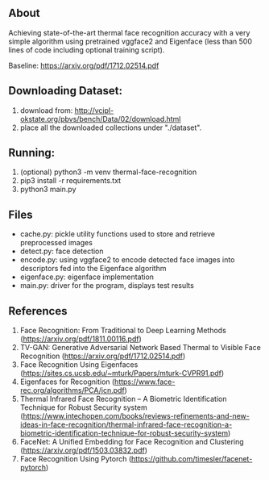 ## About

Achieving state-of-the-art thermal face recognition accuracy with a very simple algorithm using pretrained vggface2 and Eigenface (less than 500 lines of code including optional training script).

Baseline: https://arxiv.org/pdf/1712.02514.pdf

## Downloading Dataset:

1. download from: http://vcipl-okstate.org/pbvs/bench/Data/02/download.html
2. place all the downloaded collections under "./dataset".

## Running:

1. (optional) python3 -m venv thermal-face-recognition
2. pip3 install -r requirements.txt
3. python3 main.py

## Files

- cache.py: pickle utility functions used to store and retrieve preprocessed images
- detect.py: face detection
- encode.py: using vggface2 to encode detected face images into descriptors fed into the Eigenface algorithm
- eigenface.py: eigenface implementation
- main.py: driver for the program, displays test results

## References
1. Face Recognition: From Traditional to Deep Learning Methods (https://arxiv.org/pdf/1811.00116.pdf)
2. TV-GAN: Generative Adversarial Network Based Thermal to Visible Face Recognition (https://arxiv.org/pdf/1712.02514.pdf)
3. Face Recognition Using Eigenfaces (https://sites.cs.ucsb.edu/~mturk/Papers/mturk-CVPR91.pdf)
4. Eigenfaces for Recognition (https://www.face-rec.org/algorithms/PCA/jcn.pdf)
5. Thermal Infrared Face Recognition – A Biometric Identification Technique for Robust Security system (https://www.intechopen.com/books/reviews-refinements-and-new-ideas-in-face-recognition/thermal-infrared-face-recognition-a-biometric-identification-technique-for-robust-security-system)
6. FaceNet: A Unified Embedding for Face Recognition and Clustering (https://arxiv.org/pdf/1503.03832.pdf)
7. Face Recognition Using Pytorch (https://github.com/timesler/facenet-pytorch)

